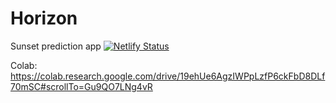 # Horizon

Sunset prediction app
[![Netlify Status](https://api.netlify.com/api/v1/badges/0ea86747-0c7d-45c2-9233-1d6efc602905/deploy-status)](https://app.netlify.com/sites/horizon-webapp/deploys)

Colab:
https://colab.research.google.com/drive/19ehUe6AgzIWPpLzfP6ckFbD8DLf70mSC#scrollTo=Gu9QO7LNg4vR
